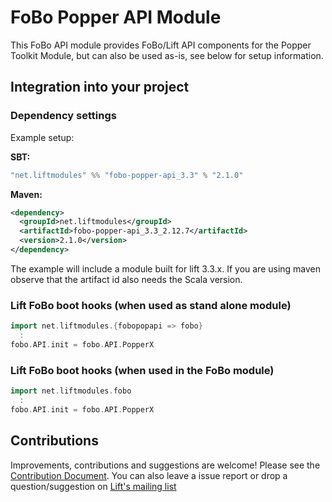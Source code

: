 # FoBo Popper API Module

This FoBo API module provides FoBo/Lift API components for the Popper Toolkit Module, 
but can also be used as-is, see below for setup information. 

## Integration into your project 

### Dependency settings

Example setup:

**SBT:**
```scala
"net.liftmodules" %% "fobo-popper-api_3.3" % "2.1.0"
```
**Maven:**
```xml
<dependency>
  <groupId>net.liftmodules</groupId>
  <artifactId>fobo-popper-api_3.3_2.12.7</artifactId>
  <version>2.1.0</version>
</dependency>
```
The example will include a module built for lift 3.3.x. 
If you are using maven observe that the artifact id also needs the Scala version.

### Lift FoBo boot hooks (when used as stand alone module)
```scala
import net.liftmodules.{fobopopapi => fobo}
  :
fobo.API.init = fobo.API.PopperX
```
### Lift FoBo boot hooks (when used in the FoBo module)
```scala
import net.liftmodules.fobo 
  :
fobo.API.init = fobo.API.PopperX 
```

## Contributions

Improvements, contributions and suggestions are welcome! 
Please see the [Contribution Document](https://github.com/karma4u101/FoBo/blob/master/CONTRIBUTING.md). 
You can also leave a issue report or drop a question/suggestion on [Lift's mailing list](http://groups.google.com/group/liftweb/) 
